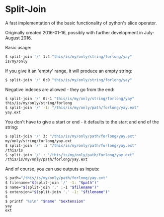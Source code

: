 # Split-Join
A fast implementation of the basic functionality of python's slice operator.

Originally created 2016-01-16, possibly with further development in July-August 2016.

Basic usage:
```sh
$ split-join '/' 1:4 "this/is/my/only/string/forlong/yay"
is/my/only
```

If you give it an 'empty' range, it will produce an empty string:
```sh
$ split-join '/' 0:0 "this/is/my/only/string/forlong/yay"

```

Negative indeces are allowed - they go from the end:
```sh
$ split-join '/' 0:-1 "this/is/my/only/string/forlong/yay"
this/is/my/only/string/forlong
$ split-join '/' -1: "/this/is/my/only/path/forlong/yay.ext"
yay.ext
```

You don't have to give a start or end - it defaults to the start and end of the string:
```sh
$ split-join '/' 3: "/this/is/my/only/path/forlong/yay.ext"
my/only/string/forlong/yay.ext
$ split-join '/' :3 "/this/is/my/only/path/forlong/yay.ext"
/this/is
$ split-join '/' : "/this/is/my/only/path/forlong/yay.ext"
/this/is/my/only/path/forlong/yay.ext
```

And of course, you can use outputs as inputs:
```sh
$ path="/this/is/my/only/path/forlong/yay.ext"
$ filename="$(split-join '/' -1: "$path")"
$ name="$(split-join '.' :-1 "$filename")"
$ extension="$(split-join '.' -1: "$filename")"
$ 
$ printf '%s\n' "$name" "$extension"
yay
ext
```
